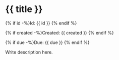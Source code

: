 # {{ title }}

{% if id -%}Id: {{ id }}
{% endif %}

{% if created -%}Created: {{ created }}
{% endif %}

{% if due -%}Due: {{ due }}
{% endif %}

Write description here.
